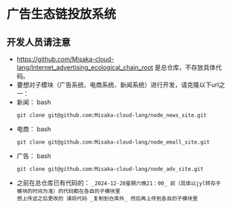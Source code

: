 # 广告生态链投放系统

## 开发人员请注意
- https://github.com/Misaka-cloud-lang/Internet_advertising_ecological_chain_root 是总仓库，不存放具体代码。
- 要想对子模块（广告系统、电商系统、新闻系统）进行开发，请克隆以下url之一：
- 新闻：
    bash
    ```
    git clone git@github.com:Misaka-cloud-lang/node_news_site.git
    ```
- 电商：
    bash
    ```
    git clone git@github.com:Misaka-cloud-lang/node_emall_site.git
    ```
- 广告：
    bash
    ```
    git clone git@github.com:Misaka-cloud-lang/node_adv_site.git
    ```
- 之前在总仓库已有代码的：
    `_2024-12-20星期六晚21：00_ 前（具体以jyl转存子模块的时间为准）的代码都在各自的子模块里`  
    `想上传这之后更改的 请将代码 _复制到仓库外_ 然后再上传到各自的子模块里`
